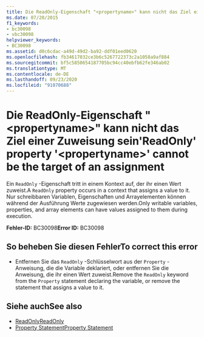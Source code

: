 ```yaml
---
title: Die ReadOnly-Eigenschaft "<propertyname>" kann nicht das Ziel einer Zuweisung sein
ms.date: 07/20/2015
f1_keywords:
- bc30098
- vbc30098
helpviewer_keywords:
- BC30098
ms.assetid: d0c6cdac-a49d-49d2-ba92-ddf01eed0620
ms.openlocfilehash: fb34617032ce3b6c5267722373c2a1058a9af884
ms.sourcegitcommit: bf5c5850654187705bc94cc40ebfb62fe346ab02
ms.translationtype: MT
ms.contentlocale: de-DE
ms.lasthandoff: 09/23/2020
ms.locfileid: "91070688"
---
```

# <a name="readonly-property-propertyname-cannot-be-the-target-of-an-assignment"></a><span data-ttu-id="9c63f-102">Die ReadOnly-Eigenschaft "\<propertyname>" kann nicht das Ziel einer Zuweisung sein</span><span class="sxs-lookup"><span data-stu-id="9c63f-102">'ReadOnly' property '\<propertyname>' cannot be the target of an assignment</span></span>

<span data-ttu-id="9c63f-103">Ein `ReadOnly` -Eigenschaft tritt in einem Kontext auf, der ihr einen Wert zuweist.</span><span class="sxs-lookup"><span data-stu-id="9c63f-103">A `ReadOnly` property occurs in a context that assigns a value to it.</span></span> <span data-ttu-id="9c63f-104">Nur schreibbaren Variablen, Eigenschaften und Arrayelementen können während der Ausführung Werte zugewiesen werden.</span><span class="sxs-lookup"><span data-stu-id="9c63f-104">Only writable variables, properties, and array elements can have values assigned to them during execution.</span></span>  
  
 <span data-ttu-id="9c63f-105">**Fehler-ID:** BC30098</span><span class="sxs-lookup"><span data-stu-id="9c63f-105">**Error ID:** BC30098</span></span>  
  
## <a name="to-correct-this-error"></a><span data-ttu-id="9c63f-106">So beheben Sie diesen Fehler</span><span class="sxs-lookup"><span data-stu-id="9c63f-106">To correct this error</span></span>  
  
- <span data-ttu-id="9c63f-107">Entfernen Sie das `ReadOnly` -Schlüsselwort aus der `Property` -Anweisung, die die Variable deklariert, oder entfernen Sie die Anweisung, die ihr einen Wert zuweist.</span><span class="sxs-lookup"><span data-stu-id="9c63f-107">Remove the `ReadOnly` keyword from the `Property` statement declaring the variable, or remove the statement that assigns a value to it.</span></span>  
  
## <a name="see-also"></a><span data-ttu-id="9c63f-108">Siehe auch</span><span class="sxs-lookup"><span data-stu-id="9c63f-108">See also</span></span>

- [<span data-ttu-id="9c63f-109">ReadOnly</span><span class="sxs-lookup"><span data-stu-id="9c63f-109">ReadOnly</span></span>](../language-reference/modifiers/readonly.md)
- [<span data-ttu-id="9c63f-110">Property Statement</span><span class="sxs-lookup"><span data-stu-id="9c63f-110">Property Statement</span></span>](../language-reference/statements/property-statement.md)
